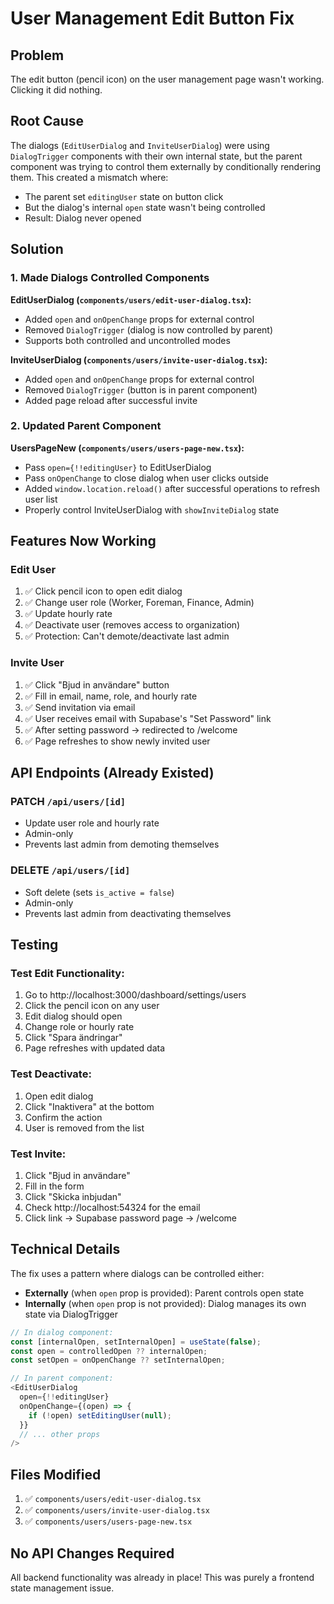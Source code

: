 # User Management Edit Button Fix

## Problem
The edit button (pencil icon) on the user management page wasn't working. Clicking it did nothing.

## Root Cause
The dialogs (`EditUserDialog` and `InviteUserDialog`) were using `DialogTrigger` components with their own internal state, but the parent component was trying to control them externally by conditionally rendering them. This created a mismatch where:
- The parent set `editingUser` state on button click
- But the dialog's internal `open` state wasn't being controlled
- Result: Dialog never opened

## Solution

### 1. Made Dialogs Controlled Components

**EditUserDialog (`components/users/edit-user-dialog.tsx`):**
- Added `open` and `onOpenChange` props for external control
- Removed `DialogTrigger` (dialog is now controlled by parent)
- Supports both controlled and uncontrolled modes

**InviteUserDialog (`components/users/invite-user-dialog.tsx`):**
- Added `open` and `onOpenChange` props for external control
- Removed `DialogTrigger` (button is in parent component)
- Added page reload after successful invite

### 2. Updated Parent Component

**UsersPageNew (`components/users/users-page-new.tsx`):**
- Pass `open={!!editingUser}` to EditUserDialog
- Pass `onOpenChange` to close dialog when user clicks outside
- Added `window.location.reload()` after successful operations to refresh user list
- Properly control InviteUserDialog with `showInviteDialog` state

## Features Now Working

### Edit User
1. ✅ Click pencil icon to open edit dialog
2. ✅ Change user role (Worker, Foreman, Finance, Admin)
3. ✅ Update hourly rate
4. ✅ Deactivate user (removes access to organization)
5. ✅ Protection: Can't demote/deactivate last admin

### Invite User
1. ✅ Click "Bjud in användare" button
2. ✅ Fill in email, name, role, and hourly rate
3. ✅ Send invitation via email
4. ✅ User receives email with Supabase's "Set Password" link
5. ✅ After setting password → redirected to /welcome
6. ✅ Page refreshes to show newly invited user

## API Endpoints (Already Existed)

### PATCH `/api/users/[id]`
- Update user role and hourly rate
- Admin-only
- Prevents last admin from demoting themselves

### DELETE `/api/users/[id]`
- Soft delete (sets `is_active = false`)
- Admin-only
- Prevents last admin from deactivating themselves

## Testing

### Test Edit Functionality:
1. Go to http://localhost:3000/dashboard/settings/users
2. Click the pencil icon on any user
3. Edit dialog should open
4. Change role or hourly rate
5. Click "Spara ändringar"
6. Page refreshes with updated data

### Test Deactivate:
1. Open edit dialog
2. Click "Inaktivera" at the bottom
3. Confirm the action
4. User is removed from the list

### Test Invite:
1. Click "Bjud in användare"
2. Fill in the form
3. Click "Skicka inbjudan"
4. Check http://localhost:54324 for the email
5. Click link → Supabase password page → /welcome

## Technical Details

The fix uses a pattern where dialogs can be controlled either:
- **Externally** (when `open` prop is provided): Parent controls open state
- **Internally** (when `open` prop is not provided): Dialog manages its own state via DialogTrigger

```typescript
// In dialog component:
const [internalOpen, setInternalOpen] = useState(false);
const open = controlledOpen ?? internalOpen;
const setOpen = onOpenChange ?? setInternalOpen;

// In parent component:
<EditUserDialog 
  open={!!editingUser}
  onOpenChange={(open) => {
    if (!open) setEditingUser(null);
  }}
  // ... other props
/>
```

## Files Modified
1. ✅ `components/users/edit-user-dialog.tsx`
2. ✅ `components/users/invite-user-dialog.tsx`
3. ✅ `components/users/users-page-new.tsx`

## No API Changes Required
All backend functionality was already in place! This was purely a frontend state management issue.

